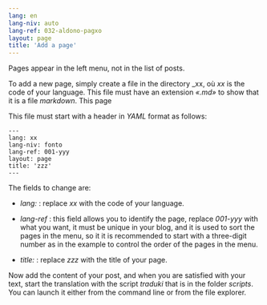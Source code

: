 ```yaml
---
lang: en
lang-niv: auto
lang-ref: 032-aldono-pagxo
layout: page
title: 'Add a page'
---
```


Pages appear in the left menu, not in the list of posts.

To add a new page, simply create a file in the directory _xx, où _xx_ is the code of your language. This file must have an extension _«.md»_ to show that it is a file _markdown_.
This page 

This file must start with a header in _YAML_ format as follows:

```
---
lang: xx
lang-niv: fonto
lang-ref: 001-yyy
layout: page
title: 'zzz'
---
```

The fields to change are:

* _lang:_ : replace _xx_ with the code of your language.


* _lang-ref_ : this field allows you to identify the page, replace _001-yyy_ with what you want, it must be unique in your blog, and it is used to sort the pages in the menu, so it it is recommended to start with a three-digit number as in the example to control the order of the pages in the menu.


* _title:_ : replace _zzz_ with the title of your page.



Now add the content of your post, and when you are satisfied with your text, start the translation with the script _traduki_ that is in the folder _scripts_. You can launch it either from the command line or from the file explorer.
